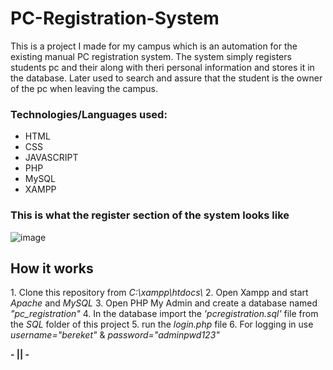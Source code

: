 # PC-Registration-System
This is a project I made for my campus which is an automation for the existing manual PC registration system.
The system simply registers students pc and their along with theri personal information and stores it in the database. Later used to search and assure that the student is the owner of the pc when leaving the campus.

### Technologies/Languages used:
- HTML
- CSS
- JAVASCRIPT
- PHP
- MySQL
- XAMPP


### This is what the register section of the system looks like
![image](https://github.com/Bekione/PC-Registration-System/assets/112067722/dab53fd8-32ff-4c12-a073-cda552047b62)



<h2>How it works</h2>
1. Clone this repository from <em>C:\xampp\htdocs\</em>
2. Open Xampp and start <em>Apache</em> and <em>MySQL</em>
3. Open PHP My Admin and create a database named <em>"pc_registration"</em>
4. In the database import the <em>'pcregistration.sql'</em> file from the <em>SQL</em> folder of this project
5. run the <em>login.php</em> file
6. For logging in use <em>username="bereket"</em> & <em>password="adminpwd123"</em>

<p align"=center"><b>- || -</b></p>
